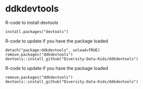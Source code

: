 # ddkdevtools

R-code to install devtools

```{r}
install.packages("devtools")
```

R-code to update if you have the package loaded

```{r}
detach("package:ddkdevtools", unload=TRUE)
remove.packages("ddkdevtools")
devtools::install_github("Diversity-Data-Kids/ddkdevtools")
```

R-code to update if you have the package loaded

```{r}
remove.packages("ddkdevtools")
devtools::install_github("Diversity-Data-Kids/ddkdevtools")
```
